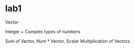 # lab1

Vector

Integer + Complex types of numbers

Sum of Vector, Num * Vector, Scalar Multiplication of Vectors
